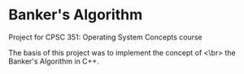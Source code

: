 # Banker's Algorithm
Project for CPSC 351: Operating System Concepts course

The basis of this project was to implement the concept of <\br>
the Banker's Algorithm in C++.

